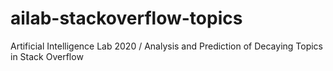 # ailab-stackoverflow-topics
Artificial Intelligence Lab 2020 / Analysis and Prediction of Decaying Topics in Stack Overflow
